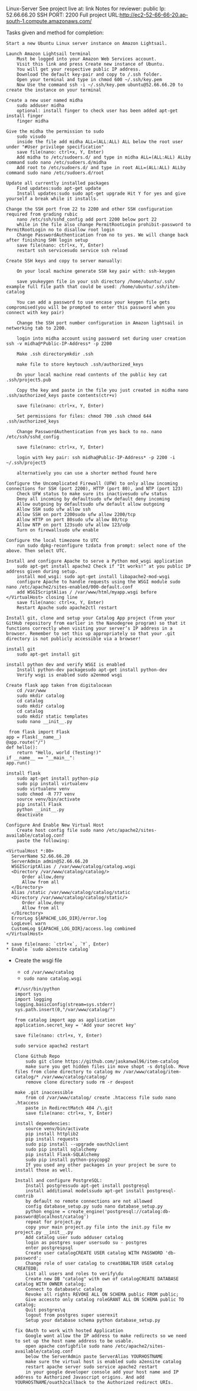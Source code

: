 Linux-Server
See project live at: link Notes for reviewer:
    public Ip: 52.66.66.20
    SSH PORT: 2200
    Full project URL:http://ec2-52-66-66-20.ap-south-1.compute.amazonaws.com/

Tasks given and method for completion:

    Start a new Ubuntu Linux server instance on Amazon Lightsail.

    Launch Amazon Lightsail terminal
        Must be logged into your Amazon Web Services account.
        Visit this link and press Create new instance of Ubuntu.
        You will get your respective public IP address.
        Download the default key-pair and copy to /.ssh folder.
        Open your terminal and type in chmod 600 ~/.ssh/key.pem
        Now Use the command ssh -i ~/.ssh/key.pem ubuntu@52.66.66.20 to create the instance on your terminal

    Create a new user named midha
        sudo adduser midha
        optional: install finger to check user has been added apt-get install finger
        finger midha

    Give the midha the permission to sudo
        sudo visudo
        inside the file add midha ALL=(ALL:ALL) ALL below the root user under "#User privilege specification"
        save file(nano: ctrl+x, Y, Enter)
        Add midha to /etc/sudoers.d/ and type in midha ALL=(ALL:ALL) ALLby command sudo nano /etc/sudoers.d/midha
        Add root to /etc/sudoers.d/ and type in root ALL=(ALL:ALL) ALLby command sudo nano /etc/sudoers.d/root

    Update all currently installed packages
        Find updates:sudo apt-get update
        Install updates:sudo sudo apt-get upgrade Hit Y for yes and give yourself a break while it installs.

    Change the SSH port from 22 to 2200 and other SSH configuration required from grading rubic
        nano /etc/ssh/sshd_config add port 2200 below port 22
        while in the file also change PermitRootLogin prohibit-password to PermitRootLogin no to disallow root login
        Change PasswordAuthentication from no to yes. We will change back after finishing SHH login setup
        save file(nano: ctrl+x, Y, Enter)
        restart ssh servicesudo service ssh reload

    Create SSH keys and copy to server manually:

        On your local machine generate SSH key pair with: ssh-keygen

        save youkeygen file in your ssh directory /home/ubuntu/.ssh/ example full file path that could be used: /home/ubuntu/.ssh/item-catalog

        You can add a password to use encase your keygen file gets compromised(you will be prompted to enter this password when you connect with key pair)

        Change the SSH port number configuration in Amazon lightsail in networking tab to 2200.

        login into midha account using password set during user creation ssh -v midha@*Public-IP-Address* -p 2200

        Make .ssh directorymkdir .ssh

        make file to store keytouch .ssh/authorized_keys

        On your local machine read contents of the public key cat .ssh/project5.pub

        Copy the key and paste in the file you just created in midha nano .ssh/authorized_keys paste contents(ctr+v)

        save file(nano: ctrl+x, Y, Enter)

        Set permissions for files: chmod 700 .ssh chmod 644 .ssh/authorized_keys

        Change PasswordAuthentication from yes back to no. nano /etc/ssh/sshd_config

        save file(nano: ctrl+x, Y, Enter)

        login with key pair: ssh midha@Public-IP-Address* -p 2200 -i ~/.ssh/project5

        alternatively you can use a shorter method found here

    Configure the Uncomplicated Firewall (UFW) to only allow incoming connections for SSH (port 2200), HTTP (port 80), and NTP (port 123)
        Check UFW status to make sure its inactivesudo ufw status
        Deny all incoming by defaultsudo ufw default deny incoming
        Allow outgoing by defaultsudo ufw default allow outgoing
        Allow SSH sudo ufw allow ssh
        Allow SSH on port 2200sudo ufw allow 2200/tcp
        Allow HTTP on port 80sudo ufw allow 80/tcp
        Allow NTP on port 123sudo ufw allow 123/udp
        Turn on firewallsudo ufw enable

    Configure the local timezone to UTC
        run sudo dpkg-reconfigure tzdata from prompt: select none of the above. Then select UTC.

    Install and configure Apache to serve a Python mod_wsgi application
        sudo apt-get install apache2 Check if "It works!" at you public IP address given during setup.
        install mod_wsgi: sudo apt-get install libapache2-mod-wsgi
        configure Apache to handle requests using the WSGI module sudo nano /etc/apache2/sites-enabled/000-default.conf
        add WSGIScriptAlias / /var/www/html/myapp.wsgi before </VirtualHost> closing line
        save file(nano: ctrl+x, Y, Enter)
        Restart Apache sudo apache2ctl restart

    Install git, clone and setup your Catalog App project (from your GitHub repository from earlier in the Nanodegree program) so that it functions correctly when visiting your server’s IP address in a browser. Remember to set this up appropriately so that your .git directory is not publicly accessible via a browser!

    install git
        sudo apt-get install git

    install python dev and verify WSGI is enabled
        Install python-dev packagesudo apt-get install python-dev
        Verify wsgi is enabled sudo a2enmod wsgi

    Create flask app taken from digitalocean
        cd /var/www
        sudo mkdir catalog
        cd catalog
        sudo mkdir catalog
        cd catalog
        sudo mkdir static templates
        sudo nano __init__.py

     from flask import Flask
    app = Flask(__name__)
    @app.route("/")
    def hello():
        return "Hello, world (Testing!)"
    if __name__ == "__main__":
    app.run()

    install flask
        sudo apt-get install python-pip
        sudo pip install virtualenv
        sudo virtualenv venv
        sudo chmod -R 777 venv
        source venv/bin/activate
        pip install Flask
        python __init__.py
        deactivate

    Configure And Enable New Virtual Host
        Create host config file sudo nano /etc/apache2/sites-available/catalog.conf
        paste the following:

    <VirtualHost *:80>
      ServerName 52.66.66.20
      ServerAdmin admin@52.66.66.20
      WSGIScriptAlias / /var/www/catalog/catalog.wsgi
      <Directory /var/www/catalog/catalog/>
          Order allow,deny
          Allow from all
      </Directory>
      Alias /static /var/www/catalog/catalog/static
      <Directory /var/www/catalog/catalog/static/>
          Order allow,deny
          Allow from all
      </Directory>
      ErrorLog ${APACHE_LOG_DIR}/error.log
      LogLevel warn
      CustomLog ${APACHE_LOG_DIR}/access.log combined
    </VirtualHost>

    * save file(nano: `ctrl+x`, `Y`, Enter)
    * Enable `sudo a2ensite catalog`

* Create the wsgi file
    * `cd /var/www/catalog`
    * `sudo nano catalog.wsgi`

    ```
  #!/usr/bin/python
  import sys
  import logging
  logging.basicConfig(stream=sys.stderr)
  sys.path.insert(0,"/var/www/catalog/")

  from catalog import app as application
  application.secret_key = 'Add your secret key'

    save file(nano: ctrl+x, Y, Enter)

    sudo service apache2 restart

    Clone Github Repo
        sudo git clone https://github.com/jaskanwal96/item-catalog
        make sure you get hidden files iin move shopt -s dotglob. Move files from clone directory to catalog mv /var/www/catalog/item-catalog/* /var/www/catalog/catalog/
        remove clone directory sudo rm -r devpost

    make .git inaccessible
        from cd /var/www/catalog/ create .htaccess file sudo nano .htaccess
        paste in RedirectMatch 404 /\.git
        save file(nano: ctrl+x, Y, Enter)

    install dependencies:
        source venv/bin/activate
        pip install httplib2
        pip install requests
        sudo pip install --upgrade oauth2client
        sudo pip install sqlalchemy
        pip install Flask-SQLAlchemy
        sudo pip install python-psycopg2
        If you used any other packages in your project be sure to install those as well.

    Install and configure PostgreSQL:
        Install postgressudo apt-get install postgresql
        install additional modelssudo apt-get install postgresql-contrib
        by default no remote connections are not allowed
        config database_setup.py sudo nano database_setup.py
        python engine = create_engine('postgresql://catalog:db-password@localhost/catalog')
        repeat for project.py
        copy your main project.py file into the init.py file mv project.py __init__.py
        Add catalog user sudo adduser catalog
        login as postgres super usersudo su - postgres
        enter postgrespsql
        Create user catalogCREATE USER catalog WITH PASSWORD 'db-password';
        Change role of user catalog to creatDBALTER USER catalog CREATEDB;
        List all users and roles to verify\du
        Create new DB "catalog" with own of catalogCREATE DATABASE catalog WITH OWNER catalog;
        Connect to database\c catalog
        Revoke all rights REVOKE ALL ON SCHEMA public FROM public;
        Give accessto only catalog roleGRANT ALL ON SCHEMA public TO catalog;
        Quit postgres\q
        logout from postgres super userexit
        Setup your database schema python database_setup.py

    fix OAuth to work with hosted Application
        Google wont allow the IP address to make redirects so we need to set up the host name address to be usable.
        open apache configbfile sudo nano /etc/apache2/sites-available/catalog.conf
        below the ServerAdmin paste ServerAlias YOURHOSTNAME
        make sure the virtual host is enabled sudo a2ensite catalog
        restart apache server sudo service apache2 restart
        in your google developer console add your host name and IP address to Authorized Javascript origins. And add YOURHOSTNAME/ouath2callback to the Authorized redirect URIs.
